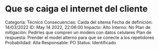 # Que se caiga el internet del cliente

Categoría: Técnico
Consecuencias: Caida del sitema
Fecha de definición: 14/03/2022
ID: May 14 2022, 22:06:00
Impacto: Alto
Interno: No
Plan de mitigación: Pedirles que compren un modem con datos celulares
Plan de respuesta: Prender el model alterno para que se conecte a los repetidores
Probabilidad: Alta
Responsable: PO
Status: Identificado